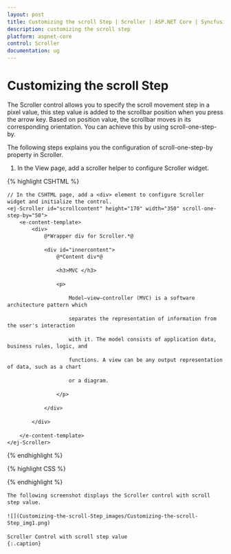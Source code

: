 ```yaml
---
layout: post
title: Customizing the scroll Step | Scroller | ASP.NET Core | Syncfusion
description: customizing the scroll step
platform: aspnet-core
control: Scroller
documentation: ug
---
```


# Customizing the scroll Step

The Scroller control allows you to specify the scroll movement step in a pixel value, this step value is added to the scrollbar position when you press the arrow key. Based on position value, the scrollbar moves in its corresponding orientation. You can achieve this by using scroll-one-step-by.

The following steps explains you the configuration of scroll-one-step-by property in Scroller. 

1. In the View page, add a scroller helper to configure Scroller widget.

{% highlight CSHTML %}

	// In the CSHTML page, add a <div> element to configure Scroller widget and initialize the control.
    <ej-Scroller id="scrollcontent" height="170" width="350" scroll-one-step-by="50">
        <e-content-template>
            <div>
                @*Wrapper div for Scroller.*@

                <div id="innercontent">
                    @*Content div*@

                    <h3>MVC </h3>

                    <p>

                        Model–view–controller (MVC) is a software architecture pattern which

                        separates the representation of information from the user's interaction

                        with it. The model consists of application data, business rules, logic, and

                        functions. A view can be any output representation of data, such as a chart

                        or a diagram.

                    </p>

                </div>

            </div>

        </e-content-template>
    </ej-Scroller>

{% endhighlight %}

{% highlight CSS %}
<style type="text/css">
    #innercontent {
        width: 400px;
        padding: 15px;
    }

   #scrollcontent {
        border: 1px solid grey;
    }
</style>
	
{% endhighlight %}
   

	The following screenshot displays the Scroller control with scroll step value.

	![](Customizing-the-scroll-Step_images/Customizing-the-scroll-Step_img1.png)

	Scroller Control with scroll step value
	{:.caption}
